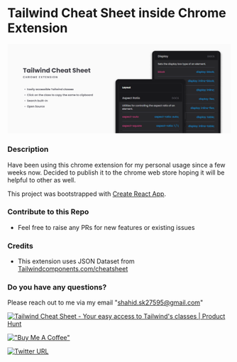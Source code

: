 
# Tailwind Cheat Sheet inside Chrome Extension

![Tailwind Cheat Sheet Preview Image](header.png)

### Description

Have been using this chrome extension for my personal usage since a few weeks now. Decided to publish it to the chrome web store hoping it will be helpful to other as well.

This project was bootstrapped with [Create React App](https://github.com/facebook/create-react-app).

### Contribute to this Repo
- Feel free to raise any PRs for new features or existing issues

### Credits
- This extension uses JSON Dataset from [Tailwindcomponents.com/cheatsheet](https://tailwindcomponents.com/cheatsheet/)

### Do you have any questions?
Please reach out to me via my email "shahid.sk27595@gmail.com"

<a href="https://www.producthunt.com/posts/tailwind-cheat-sheet?utm_source=badge-featured&utm_medium=badge&utm_souce=badge-tailwind&#0045;cheat&#0045;sheet" target="_blank"><img src="https://api.producthunt.com/widgets/embed-image/v1/featured.svg?post_id=350787&theme=light" alt="Tailwind&#0032;Cheat&#0032;Sheet - Your&#0032;easy&#0032;access&#0032;to&#0032;Tailwind&#0039;s&#0032;classes | Product Hunt" style="width: 250px; height: 54px;" width="250" height="54" /></a>

[!["Buy Me A Coffee"](https://www.buymeacoffee.com/assets/img/custom_images/orange_img.png)](https://www.buymeacoffee.com/shahidshaikh27)

[![Twitter URL](https://img.shields.io/twitter/url/https/twitter.com/bukotsunikki.svg?style=social&label=Follow%20%40__shahidshaikh)](https://twitter.com/__shahidshaikh)
